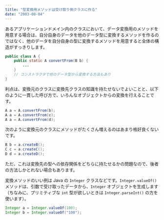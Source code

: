 ```yaml
---
title: "型変換用メソッドは受け取り側クラスに作る"
date: "2003-08-04"
---
```


あるアプリケーションドメイン内のクラスにおいて、データ変換用のメソッドを用意する場合は、自分自身のデータを他のデータ型に変換するメソッドを作るのではなく、他のデータを自分自身の型に変換するメソッドを用意すると全体の構造がすっきりします。

```java
public class A {
    public static A convertFrom(B b) {
        ...
    }
    // コンストラクタで他のデータ型から変換する方法もあり
}
```

利点は、変換元のクラスに変換先クラスの知識を持たせないでよいことと、以下のように一貫した呼び方で、いろんなオブジェクトからの変換を行えることです。

```java
A a = A.convertFrom(b);
A a = A.convertFrom(c);
A a = A.convertFrom(d);
```

次のように変換元のクラスにメソッドがたくさん増えるのはあまり格好良くないです。

```java
B b = a.createB();
C c = a.createC();
D d = a.createD();
```

ただ、これは変換先の型への依存関係をどちらに持たせるかの問題なので、後者の方法しかとれない場合もあります。

変換メソッドのいい例は Java の ```Integer``` クラスなどです。```Integer.valueOf()``` メソッドは、引数で受け取ったデータから、```Integer``` オブジェクトを生成します（ちなみに、プリミティブな ```int``` 型が欲しいときは ```Integer.parseInt()``` の方を使います）。

```java
Integer a = Integer.valueOf(100);
Integer b = Integer.valueOf("100"); 
```
